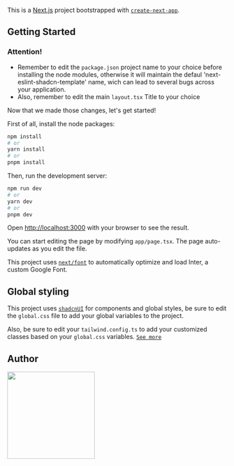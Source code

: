 This is a [Next.js](https://nextjs.org/) project bootstrapped with [`create-next-app`](https://github.com/vercel/next.js/tree/canary/packages/create-next-app).

## Getting Started

### Attention!

- Remember to edit the ``package.json`` project name to your choice before installing the node modules, otherwise it will maintain the defaul 'next-eslint-shadcn-template' name, wich can lead to several bugs across your application.
- Also, remember to edit the main ``layout.tsx`` Title to your choice

Now that we made those changes, let's get started!

First of all, install the node packages:

```bash
npm install
# or
yarn install
# or
pnpm install
```

Then, run the development server:

```bash
npm run dev
# or
yarn dev
# or
pnpm dev
```

Open [http://localhost:3000](http://localhost:3000) with your browser to see the result.

You can start editing the page by modifying `app/page.tsx`. The page auto-updates as you edit the file.

This project uses [`next/font`](https://nextjs.org/docs/basic-features/font-optimization) to automatically optimize and load Inter, a custom Google Font.

## Global styling

This project uses [`shadcnUI`](https://ui.shadcn.com/) for components and global styles, be sure to edit the `global.css` file to add your global variables to the project.

Also, be sure to edit your `tailwind.config.ts` to add your customized classes based on your `global.css` variables. [`See more`](https://tailwindcss.com/docs/configuration)

## Author

<a href="https://github.com/VictorJGB"><img src="https://github.com/funerariavida/next-eslint-shadcn-template/assets/135644061/1a5fe0dc-cf52-48ed-a123-ee242bf45265" width="200" /><a/>


